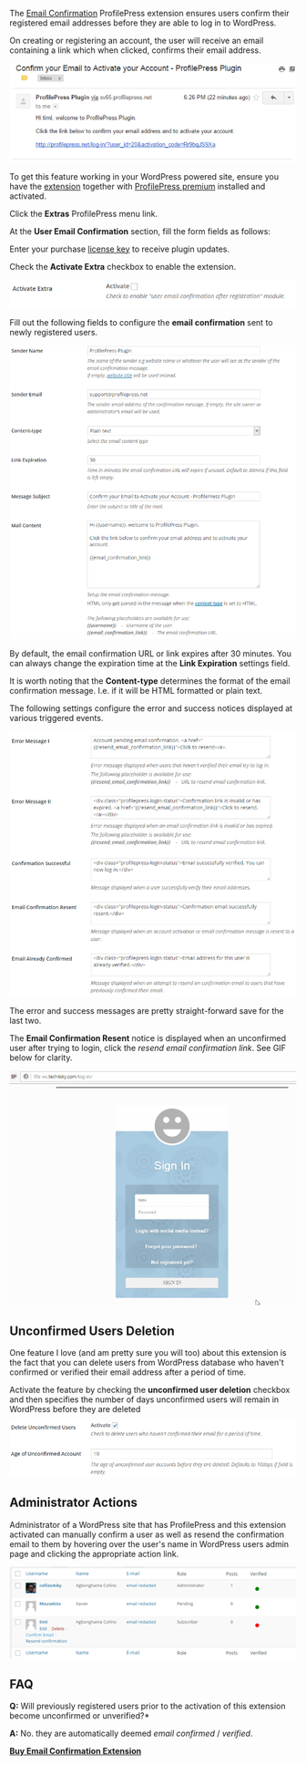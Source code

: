 The [Email Confirmation](http://profilepress.net/downloads/email-confirmation/?ref=email_confirm_doc) ProfilePress extension ensures users confirm their registered email addresses before they are able to log in to WordPress.


On creating or registering an account, the user will receive an email containing a link which when clicked, confirms their email address.


![Email confirmation content](img/email-confirmation-content.png)

To get this feature working in your WordPress powered site, ensure you have the [extension](http://profilepress.net/downloads/mailchimp/) together with [ProfilePress premium](http://profilepress.net/pricing/) installed and activated.


Click the **Extras** ProfilePress menu link.


At the **User Email Confirmation** section, fill the form fields as follows:


Enter your purchase [license key](http://profilepress.net/downloads/email-confirmation/) to receive plugin updates.


Check the **Activate Extra** checkbox to enable the extension.


![Activate to enable email Confirmation extension](img/activate-email-confirmation.png)


Fill out the following fields to configure the **email confirmation** sent to newly registered users.


![Confirmation email configuration](img/email-confirm-mail-config.png)


By default, the email confirmation URL or link expires after 30 minutes. You can always change the expiration time at the **Link Expiration** settings field.


It is worth noting that the **Content-type** determines the format of the email confirmation message. I.e. if it will be HTML formatted or plain text.


The following settings configure the error and success notices displayed at various triggered events.


![Error and success messages - email confirmation](img/error-success-msg-email-confirm.png)


The error and success messages are pretty straight-forward save for the last two.


The **Email Confirmation Resent** notice is displayed when an unconfirmed user after trying to login, click the *resend email confirmation link*. See GIF below for clarity.


![Email confirmation WordPress demo](img/wordpress-email-confirm-demo.gif)


## Unconfirmed Users Deletion
One feature I love (and am pretty sure you will too) about this extension is the fact that you can delete users from WordPress database who haven't confirmed or verified their email address after a period of time.


Activate the feature by checking the **unconfirmed user deletion** checkbox and then specifies the number of days unconfirmed users will remain in WordPress before they are deleted


![Delete users who haven't confirmed their email addresses](img/unconfirmed-user-deletion.png)

## Administrator Actions

Administrator of a WordPress site that has ProfilePress and this extension activated can manually confirm a user as well as resend the confirmation email to them by hovering over the user's name in WordPress users admin page and clicking the appropriate action link.

![WordPress user table](img/wp-user-table.png)


## FAQ

**Q:** Will previously registered users prior to the activation of this extension become unconfirmed or unverified?*

**A:** No. they are automatically deemed *email confirmed* / *verified*.


<a href="http://profilepress.net/downloads/email-confirmation/?ref=email_confirm_doc">
 <div class="buy-now-green">
      <strong>Buy Email Confirmation Extension</strong>
 </div>
</a>
